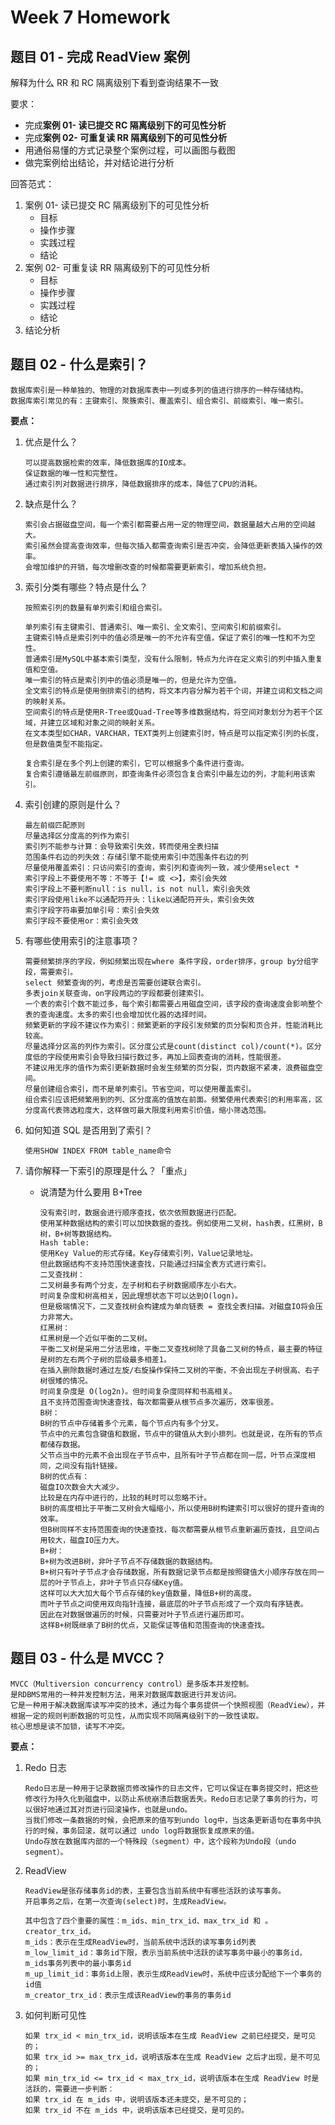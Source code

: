# Week 7 Homework

## 题目 01 - 完成 ReadView 案例

解释为什么 RR 和 RC 隔离级别下看到查询结果不一致

要求：

- 完成**案例 01- 读已提交 RC 隔离级别下的可见性分析**
- 完成**案例 02- 可重复读 RR 隔离级别下的可见性分析**
- 用通俗易懂的方式记录整个案例过程，可以画图与截图
- 做完案例给出结论，并对结论进行分析

回答范式：

1. 案例 01- 读已提交 RC 隔离级别下的可见性分析
   - 目标
   - 操作步骤
   - 实践过程
   - 结论
2. 案例 02- 可重复读 RR 隔离级别下的可见性分析
   - 目标
   - 操作步骤
   - 实践过程
   - 结论
3. 结论分析

## 题目 02 - 什么是索引？

```
数据库索引是一种单独的、物理的对数据库表中一列或多列的值进行排序的一种存储结构。
数据库索引常见的有：主键索引、聚簇索引、覆盖索引、组合索引、前缀索引、唯一索引。
```

**要点：**

1. 优点是什么？

   ```
   可以提高数据检索的效率，降低数据库的IO成本。
   保证数据的唯一性和完整性。
   通过索引列对数据进行排序，降低数据排序的成本，降低了CPU的消耗。
   ```

2. 缺点是什么？

   ```
   索引会占据磁盘空间，每一个索引都需要占用一定的物理空间，数据量越大占用的空间越大。
   索引虽然会提高查询效率，但每次插入都需查询索引是否冲突，会降低更新表插入操作的效率。
   会增加维护的开销，每次增删改查的时候都需要更新索引，增加系统负担。
   ```

3. 索引分类有哪些？特点是什么？

   ```
   按照索引列的数量有单列索引和组合索引。
   
   单列索引有主键索引、普通索引、唯一索引、全文索引、空间索引和前缀索引。
   主键索引特点是索引列中的值必须是唯一的不允许有空值，保证了索引的唯一性和不为空性。
   普通索引是MySQL中基本索引类型，没有什么限制，特点为允许在定义索引的列中插入重复值和空值。
   唯一索引的特点是索引列中的值必须是唯一的，但是允许为空值。
   全文索引的特点是使用倒排索引的结构，将文本内容分解为若干个词，并建立词和文档之间的映射关系。
   空间索引的特点是使用R-Tree或Quad-Tree等多维数据结构，将空间对象划分为若干个区域，并建立区域和对象之间的映射关系。
   在文本类型如CHAR，VARCHAR，TEXT类列上创建索引时，特点是可以指定索引列的长度，但是数值类型不能指定。
   
   复合索引是在多个列上创建的索引，它可以根据多个条件进行查询。
   复合索引遵循最左前缀原则，即查询条件必须包含复合索引中最左边的列，才能利用该索引。
   ```

4. 索引创建的原则是什么？

   ```
   最左前缀匹配原则
   尽量选择区分度高的列作为索引
   索引列不能参与计算：会导致索引失效，转而使用全表扫描
   范围条件右边的列失效：存储引擎不能使用索引中范围条件右边的列
   尽量使用覆盖索引：只访问索引的查询，索引列和查询列一致，减少使用select *
   索引字段上不要使用不等：不等于【!= 或 <>】，索引会失效
   索引字段上不要判断null：is null，is not null，索引会失效
   索引字段使用like不以通配符开头：like以通配符开头，索引会失效
   索引字段字符串要加单引号：索引会失效
   索引字段不要使用or：索引会失效
   ```

5. 有哪些使用索引的注意事项？

   ```
   需要频繁排序的字段，例如频繁出现在where 条件字段，order排序，group by分组字段，需要索引。
   select 频繁查询的列，考虑是否需要创建联合索引。
   多表join关联查询，on字段两边的字段都要创建索引。
   一个表的索引个数不能过多，每个索引都需要占用磁盘空间，该字段的查询速度会影响整个表的查询速度。太多的索引也会增加优化器的选择时间。
   频繁更新的字段不建议作为索引：频繁更新的字段引发频繁的页分裂和页合并，性能消耗比较高。
   尽量选择分区高的列作为索引。区分度公式是count(distinct col)/count(*)。区分度低的字段使用索引会导致扫描行数过多，再加上回表查询的消耗，性能很差。
   不建议用无序的值作为索引更新数据时会发生频繁的页分裂，页内数据不紧凑，浪费磁盘空间。
   尽量创建组合索引，而不是单列索引。节省空间，可以使用覆盖索引。
   组合索引应该把频繁用到的列、区分度高的值放在前面。频繁使用代表索引的利用率高，区分度高代表筛选粒度大，这样做可最大限度利用索引价值，缩小筛选范围。
   ```

6. 如何知道 SQL 是否用到了索引？

   ```
   使用SHOW INDEX FROM table_name命令
   ```

7. 请你解释一下索引的原理是什么？「重点」

   - 说清楚为什么要用 B+Tree
   
     ```
     没有索引时，数据会进行顺序查找，依次依照数据进行匹配。
     使用某种数据结构的索引可以加快数据的查找。例如使用二叉树，hash表，红黑树，B树，B+树等数据结构。
     Hash table: 
     使用Key Value的形式存储。Key存储索引列，Value记录地址。
     但此数据结构不支持范围快速查找，只能通过扫描全表方式进行索引。
     二叉查找树：
     二叉树最多有两个分支，左子树和右子树数据顺序左小右大。
     时间复杂度和树高相关，因此理想状态下可以达到O(logn)。
     但是极端情况下，二叉查找树会构建成为单向链表 = 查找全表扫描。对磁盘IO将会压力非常大。
     红黑树：
     红黑树是一个近似平衡的二叉树。
     平衡二叉树是采用二分法思维，平衡二叉查找树除了具备二叉树的特点，最主要的特征是树的左右两个子树的层级最多相差1。
     在插入删除数据时通过左旋/右旋操作保持二叉树的平衡，不会出现左子树很高、右子树很矮的情况。
     时间复杂度是 O(log2n)。但时间复杂度同样和书高相关。
     且不支持范围查询快速查找，每次都需要从根节点多次遍历，效率很差。
     B树：
     B树的节点中存储着多个元素，每个节点内有多个分叉。
     节点中的元素包含键值和数据，节点中的键值从大到小排列。也就是说，在所有的节点都储存数据。
     父节点当中的元素不会出现在子节点中，且所有叶子节点都在同一层，叶节点深度相同，之间没有指针链接。
     B树的优点有：
     磁盘IO次数会大大减少。
     比较是在内存中进行的，比较的耗时可以忽略不计。
     B树的高度相比于平衡二叉树会大幅缩小，所以使用B树构建索引可以很好的提升查询的效率。
     但B树同样不支持范围查询的快速查找，每次都需要从根节点重新遍历查找，且空间占用较大，磁盘IO压力大。
     B+树：
     B+树为改进B树，非叶子节点不存储数据的数据结构。
     B+树只有叶子节点才会存储数据，所有数据记录节点都是按照键值大小顺序存放在同一层的叶子节点上，非叶子节点只存储Key值。
     这样可以大大加大每个节点存储的key值数量，降低B+树的高度。
     而叶子节点之间使用双向指针连接，最底层的叶子节点形成了一个双向有序链表。
     因此在对数据做遍历的时候，只需要对叶子节点进行遍历即可。
     这样B+树既继承了B树的优点，又能保证等值和范围查询的快速查找。
     ```
     
     

## 题目 03 - 什么是 MVCC？

```
MVCC（Multiversion concurrency control）是多版本并发控制。
是RDBMS常用的一种并发控制方法，用来对数据库数据进行并发访问。
它是一种用于解决数据库读写冲突的技术，通过为每个事务提供一个快照视图（ReadView），并根据一定的规则判断数据的可见性，从而实现不同隔离级别下的一致性读取。
核心思想是读不加锁，读写不冲突。
```

**要点：**

1. Redo 日志

   ```
   Redo日志是一种用于记录数据页修改操作的日志文件，它可以保证在事务提交时，把这些修改行为持久化到磁盘中，以防止系统崩溃后数据丢失。Redo日志记录了事务的行为，可以很好地通过其对页进行回滚操作，也就是undo。
   当我们修改一条数据的时候，会把原来的值写到undo log中，当这条更新语句在事务中执行的时候，事务回滚，就可以通过 undo log将数据恢复成原来的值。
   Undo存放在数据库内部的一个特殊段（segment）中，这个段称为Undo段（undo segment）。
   ```

2. ReadView

   ```
   ReadView是张存储事务id的表，主要包含当前系统中有哪些活跃的读写事务。
   开启事务之后，在第一次查询(select)时，生成ReadView。
   
   其中包含了四个重要的属性：m_ids、min_trx_id、max_trx_id 和 。creator_trx_id。
   m_ids：表示在生成ReadView时，当前系统中活跃的读写事务id列表
   m_low_limit_id：事务id下限，表示当前系统中活跃的读写事务中最小的事务id，m_ids事务列表中的最小事务id
   m_up_limit_id：事务id上限，表示生成ReadView时，系统中应该分配给下一个事务的id值
   m_creator_trx_id：表示生成该ReadView的事务的事务id
   ```

3. 如何判断可见性

   ```
   如果 trx_id < min_trx_id，说明该版本在生成 ReadView 之前已经提交，是可见的；
   如果 trx_id >= max_trx_id，说明该版本在生成 ReadView 之后才出现，是不可见的；
   如果 min_trx_id <= trx_id < max_trx_id，说明该版本在生成 ReadView 时是活跃的，需要进一步判断：
   如果 trx_id 在 m_ids 中，说明该版本还未提交，是不可见的；
   如果 trx_id 不在 m_ids 中，说明该版本已经提交，是可见的。
   ```

